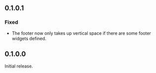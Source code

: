 ## 0.1.0.1
### Fixed
- The footer now only takes up vertical space if there are some footer widgets defined.

## 0.1.0.0

Initial release.